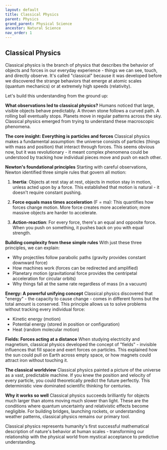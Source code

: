 ```yaml
---
layout: default
title: Classical Physics
parent: Physics
grand_parent: Physical Science
ancestor: Natural Science
nav_order: 1
---
```


## Classical Physics

Classical physics is the branch of physics that describes the behavior of objects and forces in our everyday experience - things we can see, touch, and directly observe. It's called "classical" because it was developed before we discovered the strange behaviors that emerge at atomic scales (quantum mechanics) or at extremely high speeds (relativity).

Let's build this understanding from the ground up:

**What observations led to classical physics?**
Humans noticed that large, visible objects behave predictably. A thrown stone follows a curved path. A rolling ball eventually stops. Planets move in regular patterns across the sky. Classical physics emerged from trying to understand these macroscopic phenomena.

**The core insight: Everything is particles and forces**
Classical physics makes a fundamental assumption: the universe consists of particles (things with mass and position) that interact through forces. This seems obvious now, but it was revolutionary - it meant complex phenomena could be understood by tracking how individual pieces move and push on each other.

**Newton's foundational principles**
Starting with careful observations, Newton identified three simple rules that govern all motion:

1. **Inertia**: Objects at rest stay at rest, objects in motion stay in motion, unless acted upon by a force. This established that motion is natural - it doesn't require constant pushing.

2. **Force equals mass times acceleration** (F = ma): This quantifies how forces change motion. More force creates more acceleration; more massive objects are harder to accelerate.

3. **Action-reaction**: For every force, there's an equal and opposite force. When you push on something, it pushes back on you with equal strength.

**Building complexity from these simple rules**
With just these three principles, we can explain:
- Why projectiles follow parabolic paths (gravity provides constant downward force)
- How machines work (forces can be redirected and amplified)
- Planetary motion (gravitational force provides the centripetal acceleration for circular orbits)
- Why things fall at the same rate regardless of mass (in a vacuum)

**Energy: A powerful unifying concept**
Classical physics discovered that "energy" - the capacity to cause change - comes in different forms but the total amount is conserved. This principle allows us to solve problems without tracking every individual force:
- Kinetic energy (motion)
- Potential energy (stored in position or configuration)
- Heat (random molecular motion)

**Fields: Forces acting at a distance**
When studying electricity and magnetism, classical physics developed the concept of "fields" - invisible influences that fill space and exert forces on particles. This explained how the sun could pull on Earth across empty space, or how magnets could attract iron without touching it.

**The classical worldview**
Classical physics painted a picture of the universe as a vast, predictable machine. If you knew the position and velocity of every particle, you could theoretically predict the future perfectly. This deterministic view dominated scientific thinking for centuries.

**Why it works so well**
Classical physics succeeds brilliantly for objects much larger than atoms moving much slower than light. These are the conditions where quantum uncertainty and relativistic effects become negligible. For building bridges, launching rockets, or understanding weather patterns, classical physics remains our primary tool.

Classical physics represents humanity's first successful mathematical description of nature's behavior at human scales - transforming our relationship with the physical world from mystical acceptance to predictive understanding.
